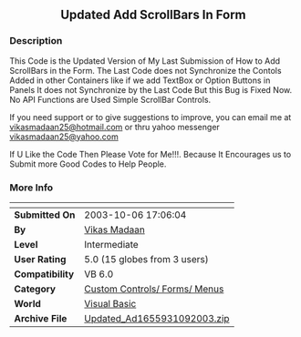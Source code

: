 ﻿<div align="center">

## Updated Add ScrollBars In Form


</div>

### Description

This Code is the Updated Version of My Last Submission of How to Add ScrollBars in the Form. The Last Code does not Synchronize the Contols Added in other Containers like if we add TextBox or Option Buttons in Panels It does not Synchronize by the Last Code But this Bug is Fixed Now. No API Functions are Used Simple ScrollBar Controls.

If you need support or to give suggestions to improve, you can email me at vikasmadaan25@hotmail.com or thru yahoo messenger vikasmadaan25@yahoo.com

If U Like the Code Then Please Vote for Me!!!. Because It Encourages us to Submit more Good Codes to Help People.
 
### More Info
 


<span>             |<span>
---                |---
**Submitted On**   |2003-10-06 17:06:04
**By**             |[Vikas Madaan](https://github.com/Planet-Source-Code/PSCIndex/blob/master/ByAuthor/vikas-madaan.md)
**Level**          |Intermediate
**User Rating**    |5.0 (15 globes from 3 users)
**Compatibility**  |VB 6\.0
**Category**       |[Custom Controls/ Forms/  Menus](https://github.com/Planet-Source-Code/PSCIndex/blob/master/ByCategory/custom-controls-forms-menus__1-4.md)
**World**          |[Visual Basic](https://github.com/Planet-Source-Code/PSCIndex/blob/master/ByWorld/visual-basic.md)
**Archive File**   |[Updated\_Ad1655931092003\.zip](https://github.com/Planet-Source-Code/vikas-madaan-updated-add-scrollbars-in-form__1-49111/archive/master.zip)








